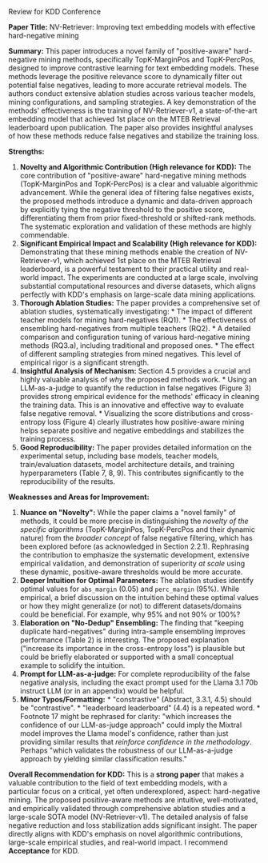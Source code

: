Review for KDD Conference 

**Paper Title:** NV-Retriever: Improving text embedding models with effective hard-negative mining
 
**Summary:** This paper introduces a novel family of "positive-aware" hard-negative mining methods, specifically TopK-MarginPos and TopK-PercPos, designed to improve contrastive learning for text embedding models. These methods leverage the positive relevance score to dynamically filter out potential false negatives, leading to more accurate retrieval models. The authors conduct extensive ablation studies across various teacher models, mining configurations, and sampling strategies. A key demonstration of the methods' effectiveness is the training of NV-Retriever-v1, a state-of-the-art embedding model that achieved 1st place on the MTEB Retrieval leaderboard upon publication. The paper also provides insightful analyses of how these methods reduce false negatives and stabilize the training loss. 

**Strengths:** 
1. **Novelty and Algorithmic Contribution (High relevance for KDD):** The core contribution of "positive-aware" hard-negative mining methods (TopK-MarginPos and TopK-PercPos) is a clear and valuable algorithmic advancement. While the general idea of filtering false negatives exists, the proposed methods introduce a dynamic and data-driven approach by explicitly tying the negative threshold to the positive score, differentiating them from prior fixed-threshold or shifted-rank methods. The systematic exploration and validation of these methods are highly commendable. 
2. **Significant Empirical Impact and Scalability (High relevance for KDD):** Demonstrating that these mining methods enable the creation of NV-Retriever-v1, which achieved 1st place on the MTEB Retrieval leaderboard, is a powerful testament to their practical utility and real-world impact. The experiments are conducted at a large scale, involving substantial computational resources and diverse datasets, which aligns perfectly with KDD's emphasis on large-scale data mining applications. 
3. **Thorough Ablation Studies:** The paper provides a comprehensive set of ablation studies, systematically investigating: * The impact of different teacher models for mining hard-negatives (RQ1). * The effectiveness of ensembling hard-negatives from multiple teachers (RQ2). * A detailed comparison and configuration tuning of various hard-negative mining methods (RQ3.a), including traditional and proposed ones. * The effect of different sampling strategies from mined negatives. This level of empirical rigor is a significant strength. 
4. **Insightful Analysis of Mechanism:** Section 4.5 provides a crucial and highly valuable analysis of *why* the proposed methods work. * Using an LLM-as-a-judge to quantify the reduction in false negatives (Figure 3) provides strong empirical evidence for the methods' efficacy in cleaning the training data. This is an innovative and effective way to evaluate false negative removal. * Visualizing the score distributions and cross-entropy loss (Figure 4) clearly illustrates how positive-aware mining helps separate positive and negative embeddings and stabilizes the training process. 
5. **Good Reproducibility:** The paper provides detailed information on the experimental setup, including base models, teacher models, train/evaluation datasets, model architecture details, and training hyperparameters (Table 7, 8, 9). This contributes significantly to the reproducibility of the results. 

**Weaknesses and Areas for Improvement:** 
1. **Nuance on "Novelty":** While the paper claims a "novel family" of methods, it could be more precise in distinguishing the *novelty of the specific algorithms* (TopK-MarginPos, TopK-PercPos and their dynamic nature) from the *broader concept* of false negative filtering, which has been explored before (as acknowledged in Section 2.2.1). Rephrasing the contribution to emphasize the systematic development, extensive empirical validation, and demonstration of superiority *at scale* using these dynamic, positive-aware thresholds would be more accurate. 
2. **Deeper Intuition for Optimal Parameters:** The ablation studies identify optimal values for `abs_margin` (0.05) and `perc_margin` (95%). While empirical, a brief discussion on the intuition behind these optimal values or how they might generalize (or not) to different datasets/domains could be beneficial. For example, why 95% and not 90% or 100%? 
3. **Elaboration on "No-Dedup" Ensembling:** The finding that "keeping duplicate hard-negatives" during intra-sample ensembling improves performance (Table 2) is interesting. The proposed explanation ("increase its importance in the cross-entropy loss") is plausible but could be briefly elaborated or supported with a small conceptual example to solidify the intuition. 
4. **Prompt for LLM-as-a-judge:** For complete reproducibility of the false negative analysis, including the exact prompt used for the Llama 3.1 70b instruct LLM (or in an appendix) would be helpful. 
5. **Minor Typos/Formatting:** * "constrastive" (Abstract, 3.3.1, 4.5) should be "contrastive". * "leaderboard leaderboard" (4.4) is a repeated word. * Footnote 17 might be rephrased for clarity: "which increases the confidence of our LLM-as-judge approach" could imply the Mixtral model improves the Llama model's confidence, rather than just providing similar results that *reinforce confidence in the methodology*. Perhaps "which validates the robustness of our LLM-as-a-judge approach by yielding similar classification results." 

**Overall Recommendation for KDD:** 
This is a **strong paper** that makes a valuable contribution to the field of text embedding models, with a particular focus on a critical, yet often underexplored, aspect: hard-negative mining. The proposed positive-aware methods are intuitive, well-motivated, and empirically validated through comprehensive ablation studies and a large-scale SOTA model (NV-Retriever-v1). The detailed analysis of false negative reduction and loss stabilization adds significant insight. The paper directly aligns with KDD's emphasis on novel algorithmic contributions, large-scale empirical studies, and real-world impact. 
I recommend **Acceptance** for KDD.